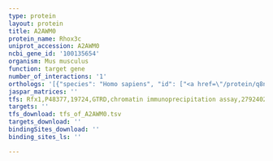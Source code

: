 ```yaml
---
type: protein
layout: protein
title: A2AWM0
protein_name: Rhox3c
uniprot_accession: A2AWM0
ncbi_gene_id: '100135654'
organism: Mus musculus
function: target gene
number_of_interactions: '1'
orthologs: '[{"species": "Homo sapiens", "id": ["<a href=\"/protein/q8nhv9\">Q8NHV9</a>"]}, {"species": "Rattus norvegicus", "id": ["Q4TU79"]}]'
jaspar_matrices: ''
tfs: Rfx1,P48377,19724,GTRD,chromatin immunoprecipitation assay,27924024%5Buid%5D,No
targets: ''
tfs_download: tfs_of_A2AWM0.tsv
targets_download: ''
bindingSites_download: ''
binding_sites_ls: ''

---
```

